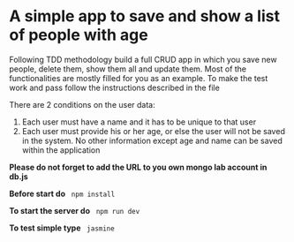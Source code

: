 # A simple app to save and show a list of people with age

Following TDD methodology build a full CRUD app in which you save new people, delete them,
show them all and update them.
Most of the functionalities are mostly filled for you as an example. To make the test work 
and pass follow the instructions described in the file

There are 2 conditions on the user data:
1. Each user must have a name and it has to be unique to that user
2. Each user must provide his or her age, or else the user will not be saved in the system.
No other information except age and name can be saved within the application


__Please do not forget to add the URL to you own mongo lab account in db.js__

__Before start do__
```  npm install ```

__To start the server do__
```  npm run dev ```

__To test simple type__
```  jasmine   ```

